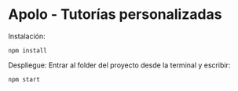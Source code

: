 # Apolo - Tutorías personalizadas

Instalación: 
```
npm install
```
Despliegue:
Entrar al folder del proyecto desde la terminal y escribir:

```
npm start
```
